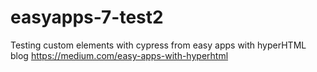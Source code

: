# easyapps-7-test2
Testing custom elements with cypress from easy apps with hyperHTML blog https://medium.com/easy-apps-with-hyperhtml
